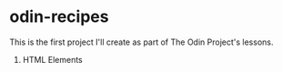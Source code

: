 # odin-recipes
This is the first project I'll create as part of The Odin Project's lessons. 
1. HTML Elements
